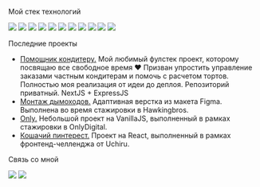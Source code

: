 Мой стек технологий

<img src="https://img.shields.io/badge/HTML5-black?style=for-the-badge&logo=HTML5&logoColor=E34F26"/> <img src="https://img.shields.io/badge/CSS3-black?style=for-the-badge&logo=CSS3&logoColor=1572B6"/> <img src="https://img.shields.io/badge/JavaScript-black?style=for-the-badge&logo=JavaScript&logoColor=F7DF1E"/> <img src="https://img.shields.io/badge/Pug-black?style=for-the-badge&logo=Pug&logoColor=A86454"/> <img src="https://img.shields.io/badge/SASS-black?style=for-the-badge&logo=Sass&logoColor=CC6699"/> <img src="https://img.shields.io/badge/React-black?style=for-the-badge&logo=React&logoColor=61DAFB"/> <img src="https://img.shields.io/badge/Next.js-black?style=for-the-badge&logo=Next.js&logoColor=61DAFB"/> <img src="https://img.shields.io/badge/TypeScript-black?style=for-the-badge&logo=TypeScript&logoColor=3178C6"/> <img src="https://img.shields.io/badge/gulp-black?style=for-the-badge&logo=gulp&logoColor=CF4647"/> <img src="https://img.shields.io/badge/Node.js-black?style=for-the-badge&logo=Node.js&logoColor=339933"/> <img src="https://img.shields.io/badge/MongoDB-black?style=for-the-badge&logo=MongoDB&logoColor=47A248"/>

Последние проекты

<ul>
  <li><a href="http://45.67.57.205:3000/">Помощник кондитеру.</a> Мой любимый фулстек проект, которому посвящаю все свободное время ❤️ Призван упростить управление заказами частным кондитерам и помочь с расчетом тортов. Полностью моя реализация от идеи до деплоя. Репозиторий приватный. NextJS + ExpressJS</li>
  <li><a href="https://github.com/Hillel1408/hawkingbros/tree/task-1">Монтаж дымоходов.</a> Адаптивная верстка из макета Figma. Выполнена во время стажировки в Hawkingbros.</li>
  <li><a href="https://github.com/Hillel1408/only-template">Only.</a> Небольшой проект на VanillaJS, выполненный в рамках стажировки в OnlyDigital.</li>
  <li><a href="https://github.com/Hillel1408/frontend-challenge">Кошачий пинтерест.</a> Проект на React, выполненный в рамках фронтенд-челленджа от Uchiru.</li>
</ul>

Связь со мной

<a href="https://vk.com/id6832797"><img src="https://img.shields.io/badge/vkontakte-black?style=for-the-badge&logo=vk&logoColor=0077FF"/></a> <a href="https://t.me/Hillel1408"><img src="https://img.shields.io/badge/Telegram-black?style=for-the-badge&logo=Telegram&logoColor=26A5E4"/></a>
